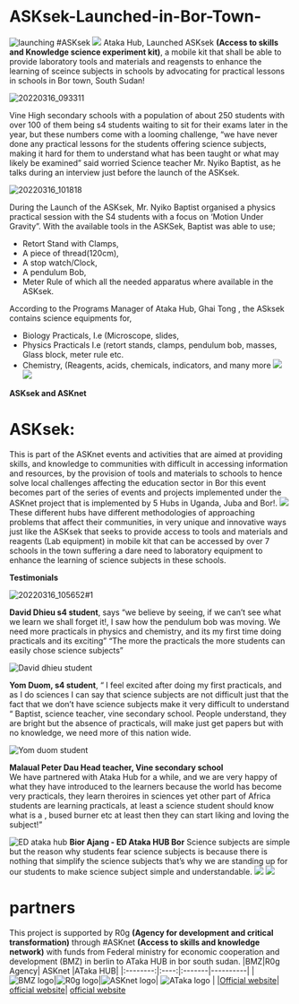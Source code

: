 # ASKsek-Launched-in-Bor-Town-
![launching #ASKsek](https://user-images.githubusercontent.com/56886935/158627712-4f7a2190-3cb1-4226-836a-9138a958683a.jpg)
![](Images/IMG_20220423_031119_950.jpg)
Ataka Hub, Launched ASKsek **(Access to skills and Knowledge science experiment kit)**, a mobile kit that shall be able to provide laboratory tools and materials and reagensts to enhance the learning of sceince subjects in schools by advocating for practical lessons in schools in Bor town, South Sudan!

![20220316_093311](https://user-images.githubusercontent.com/56886935/158628540-f372e285-a198-485f-a7f8-703724b79793.jpg)

 
Vine High secondary schools with a population of about 250 students with over 100 of them being  s4 students waiting to sit for their exams later in the year, but these numbers come with a looming challenge, “we have never done any practical lessons for the students offering science subjects, making it hard for them to understand what has been taught or what may likely be examined” said worried Science teacher Mr. Nyiko Baptist, as he talks during an interview just before the launch of the ASKsek.

 ![20220316_101818](https://user-images.githubusercontent.com/56886935/158630626-67af5773-56ed-4ba0-9a5c-9647c5111879.jpg)


During the Launch of the ASKsek, Mr. Nyiko Baptist organised a physics practical session with the S4 students with a focus on ‘Motion Under Gravity”.
With the available tools in the ASKSek, Baptist was able to use;
- Retort Stand with Clamps, 
- A piece of thread(120cm), 
- A stop watch/Clock, 
- A pendulum Bob, 
- Meter Rule  of which all the needed apparatus where available in the ASKsek.

According to the Programs Manager of Ataka Hub, Ghai Tong , the ASksek contains science equipments for,
- Biology Practicals, I.e (Microscope, slides, 
- Physics Practicals I.e (retort stands, clamps, pendulum bob, masses, Glass block, meter rule etc.
- Chemistry, (Reagents, acids, chemicals, indicators, and many more
![](Images/IMG_20220423_033207_455.jpg)
![](Images/IMG_20220423_212946_793.jpg)

**ASKsek and ASKnet**
# ASKsek: 
This is part of the ASKnet events and activities that are aimed at providing skills, and knowledge to communities with difficult in accessing information and resources, by the provision of tools and materials to schools to hence solve local challenges affecting the education sector in Bor this event becomes part of the series of events and projects implemented under the ASKnet project that is implemented by 5 Hubs in Uganda, Juba and Bor!.
![](Images/IMG_20220424_020146_041.jpg)
These different hubs have different methodologies of approaching problems that affect their communities, in very unique and innovative ways just like the ASKsek that seeks to provide access to tools and materials and reagents (Lab equipment) in mobile kit that can be accessed by over 7 schools in the town suffering a dare need to laboratory equipment to enhance the learning of science subjects in these schools.

**Testimonials**

![20220316_105652#1](https://user-images.githubusercontent.com/56886935/158629992-89d4e8e9-a21a-4161-b708-960d950aa42d.jpg)

**David Dhieu s4 student**, says “we believe by seeing, if we can’t see what we learn we shall forget it!, I saw how the pendulum bob was moving. We need more practicals in physics and chemistry, and its my first time doing practicals and its exciting”
“The more the practicals the more students can easily chose science subjects”

![David dhieu student](https://user-images.githubusercontent.com/56886935/158629840-03e6f4bc-5996-4f88-905d-0a0bf748d95d.jpg)

**Yom Duom, s4 student**, “ I feel excited after doing my first practicals, and as I do sciences I can say that science subjects are not difficult just that the fact that we don’t have science subjects make it very difficult to understand “
Baptist, science teacher, vine secondary school.  People understand, they are bright but the absence of practicals, will make just get papers but with no knowledge, we need more of this nation wide.

![Yom duom student](https://user-images.githubusercontent.com/56886935/158629675-55393f36-c4c6-4d03-9555-eb75f3eb19a3.jpg)

**Malaual Peter Dau Head teacher, Vine secondary school**  
We have partnered with Ataka Hub for a while, and we are very happy of what they have introduced to the learners because the world has become very practicals, they learn theroires in sciences yet other part of Africa students are learning practicals, at least a science student should know what is a , bused burner etc at least then they can start liking and loving the subject!”  

![ED ataka hub](https://user-images.githubusercontent.com/56886935/158629497-5a92616d-0987-4443-bfa2-3777ac8d0f4c.jpg)
**Bior Ajang - ED Ataka HUB Bor**
Science subjects are simple but the reason why students fear science subjects is because there is nothing that simplify the science subjects that’s why we are standing up for our students to make science subject simple and understandable. 
![](Images/IMG_20220423_032004_519.jpg)
![](Images/IMG_20220423_164047_154.jpg)
# partners
This project is supported by R0g **(Agency for development and critical transformation)** through #ASKnet **(Access to skills and knowledge network)** with funds from Federal ministry for economic cooperation and development (BMZ) in berlin to ATaka HUB in bor south sudan.
|BMZ|R0g Agency| ASKnet |ATaka HUB|
|:--------:|:----:|:-------|----------|
|![BMZ logo](Images/IMG_20220424_025811_585.jpg)|![R0g logo](Images/r0g_logo.png)|![ASKnet logo](Images/asknet-logo.png)| ![ATaka logo](Images/IMG_20220424_010643_846.jpg)
|           |[Official website](https://openculture.agency/)| [official website](https://github.com/ASKnet-Open-Training)| [official website](https://www.weareasknet.org/ataka-hub/)



